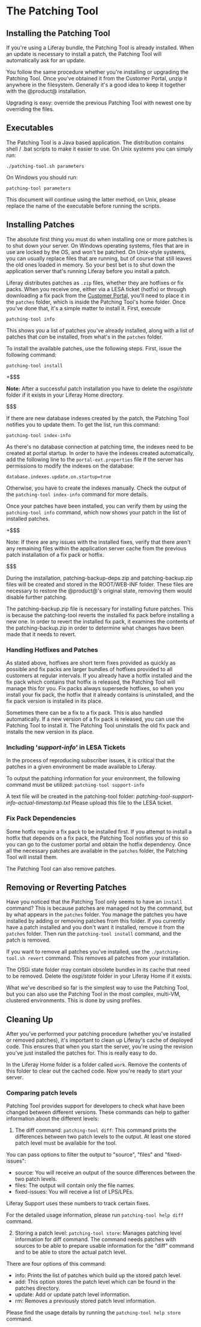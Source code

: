# The Patching Tool [](id=patching-tool)

## Installing the Patching Tool [](id=installing-the-patching-tool)

If you're using a Liferay bundle, the Patching Tool is already
installed. When an update is necessary to install a patch, the Patching Tool will automatically ask for an update.

You follow the same procedure whether you're installing or upgrading the
Patching Tool. Once you've obtained it from the Customer Portal, unzip it anywhere in the filesystem. Generally it's a good idea to keep it together with the @product@ installation.

Upgrading is easy: override the previous Patching Tool with newest one by overriding the files.

## Executables [](id=executables)

The Patching Tool is a Java based application. The distribution contains shell / .bat scripts to make it easier to use. On Unix systems you can simply run:

    ./patching-tool.sh parameters

On Windows you should run:

    patching-tool parameters

This document will continue using the latter method, on Unix, please replace the name of the executable before running the scripts.

## Installing Patches [](id=installing-patches)

The absolute first thing you must do when installing one or more patches is to
shut down your server. On Windows operating systems, files that are in use are
locked by the OS, and won't be patched. On Unix-style systems, you can usually
replace files that are running, but of course that still leaves the old ones
loaded in memory. So your best bet is to shut down the application server that's
running Liferay before you install a patch. 

Liferay distributes patches as `.zip` files, whether they are hotfixes or fix
packs. When you receive one, either via a LESA ticket (hotfix) or through
downloading a fix pack from the [Customer Portal](http://www.liferay.com/group/customer/home), you'll need to place it in the
`patches` folder, which is inside the Patching Tool's home folder. Once you've
done that, it's a simple matter to install it. First, execute

    patching-tool info
 
This shows you a list of patches you've already installed, along with a list of
patches that *can* be installed, from what's in the `patches` folder. 

To install the available patches, use the following steps. First, 
issue the following command: 

    patching-tool install

+$$$

**Note:**
After a successful patch installation you have to delete the *osgi/state* folder
if it exists in your Liferay Home directory.  

$$$

If there are new database indexes created by the patch, the Patching Tool notifies you
to update them. To get the list, run this command:

    patching-tool index-info

As there's no database connection at patching time, the indexes need to be
created at portal startup. In order to have the indexes created automatically,
add the following line to the `portal-ext.properties` file if the server has
permissions to modify the indexes on the database:

    database.indexes.update.on.startup=true

Otherwise, you have to create the indexes manually. Check the output of the
`patching-tool index-info` command for more details.

Once your patches have been installed, you can verify them by using the
`patching-tool info` command, which now shows your patch in the list of
installed patches. 

+$$$

Note: If there are any issues with the installed fixes, verify that there aren't any remaining files within the application server cache from the previous patch installation of a fix pack or hotfix.

$$$

During the installation, patching-backup-deps.zip and patching-backup.zip files will be created and stored in the ROOT/WEB-INF folder. These files are necessary to restore the @product@'s original state, removing them would disable further patching.

The patching-backup.zip file is necessary for installing future patches. This is because the patching-tool reverts the installed fix pack before installing a new one. In order to revert the installed fix pack, it examines the contents of the patching-backup.zip in order to determine what changes have been made that it needs to revert. 

### Handling Hotfixes and Patches [](id=handling-hot-fixes-and-patches)

As stated above, hotfixes are short term fixes provided as quickly as possible
and fix packs are larger bundles of hotfixes provided to all customers at
regular intervals. If you already have a hotfix installed and the fix pack
which contains that hotfix is released, the Patching Tool will manage this for
you. Fix packs always supersede hotfixes, so when you install your fix pack,
the hotfix that it already contains is uninstalled, and the fix pack version is
installed in its place. 

Sometimes there can be a fix to a fix pack. This is also handled automatically.
If a new version of a fix pack is released, you can use the Patching Tool to
install it. The Patching Tool uninstalls the old fix pack and installs the new
version in its place. 

### Including '*support-info*' in LESA Tickets

In the process of reproducing subscriber issues, it is critical that the patches in a given environment be made available to Liferay. 

To output the patching information for your environment, the following command must be utilized: `patching-tool support-info`
 
A text file will be created in the patching-tool folder:
*patching-tool-support-info-actual-timestamp.txt*
Please upload this file to the LESA ticket.


### Fix Pack Dependencies [](id=fix-pack-dependencies)

Some hotfix require a fix pack to be installed first. If you attempt to
install a hotfix that depends on a fix pack, the Patching Tool notifies
you of this so you can go to the customer portal and obtain the hotfix
dependency. Once all the necessary patches are available in the `patches`
folder, the Patching Tool will install them. 

The Patching Tool can also remove patches. 

## Removing or Reverting Patches [](id=removing-or-reverting-patches)

Have you noticed that the Patching Tool only seems to have an `install` command?
This is because patches are managed not by the command, but by what appears in
the `patches` folder. You manage the patches you have installed by adding or
removing patches from this folder. If you currently have a patch installed and
you don't want it installed, remove it from the `patches` folder. Then run the
`patching-tool install` command, and the patch is removed. 

If you want to remove all patches you've installed, use the `./patching-tool.sh
revert` command. This removes all patches from your installation.

The OSGi state folder may contain obsolete bundles in its cache that need to be removed. Delete the *osgi/state* folder in your Liferay Home if it exists.

What we've described so far is the simplest way to use the Patching Tool, but
you can also use the Patching Tool in the most complex, multi-VM, clustered
environments. This is done by using profiles. 

## Cleaning Up

After you've performed your patching procedure (whether you've installed or
removed patches), it's important to clean up Liferay's cache of deployed code.
This ensures that when you start the server, you're using the revision you've
just installed the patches for. This is really easy to do. 

In the Liferay Home folder is a folder called `work`. Remove the contents of
this folder to clear out the cached code. Now you're ready to start your server. 


### Comparing patch levels
Patching Tool provides support for developers to check what have been changed between different versions. These commands can help to gather information about the different levels:

1) The diff command: 
 `patching-tool diff`:
This command prints the differences between two patch levels to the output. At least one stored patch level must be available for the tool.

You can pass options to filter the output to "source", "files" and "fixed-issues":

- source: You will receive an output of the source differences between the two patch levels.
- files: The output will contain only the file names.
- fixed-issues: You will receive a list of LPS/LPEs.

Liferay Support uses these numbers to track certain fixes.

For the detailed usage information, please run `patching-tool help diff` command.

2) Storing a patch level:
`patching-tool store`: Manages patching level information for diff command. The command needs patches with sources to be able to prepare usable information for the "diff" command and to be able to store the actual patch level.

There are four options of this command:

- info: Prints the list of patches which build up the stored patch level.
- add: This option stores the patch level which can be found in the patches directory.
- update: Add or update patch level information.
- rm: Removes a previously stored patch level information.

Please find the usage details by running the `patching-tool help store` command.